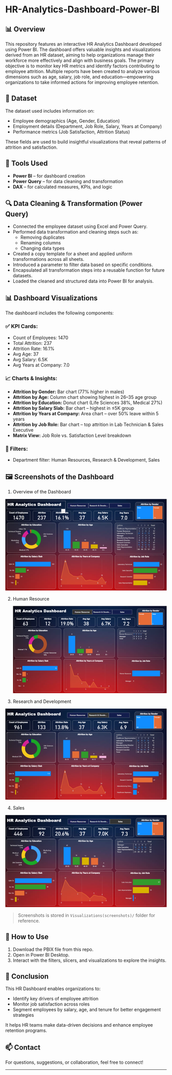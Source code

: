 # HR-Analytics-Dashboard-Power-BI
## 📊 Overview
This repository features an interactive HR Analytics Dashboard developed using Power BI. The dashboard offers valuable insights and visualizations derived from an HR dataset, aiming to help organizations manage their workforce more effectively and align with business goals. The primary objective is to monitor key HR metrics and identify factors contributing to employee attrition. Multiple reports have been created to analyze various dimensions such as age, salary, job role, and education—empowering organizations to take informed actions for improving employee retention.
## 📁 Dataset
The dataset used includes information on:
- Employee demographics (Age, Gender, Education)
- Employment details (Department, Job Role, Salary, Years at Company)
- Performance metrics (Job Satisfaction, Attrition Status)

These fields are used to build insightful visualizations that reveal patterns of attrition and satisfaction.
## 🧰 Tools Used
- **Power BI** – for dashboard creation
- **Power Query** – for data cleaning and transformation
- **DAX** – for calculated measures, KPIs, and logic
## 🔍 Data Cleaning & Transformation (Power Query)
 - Connected the employee dataset using Excel and Power Query. 
 - Performed data transformation and cleaning steps such as: 
    - Removing duplicates 
    - Renaming columns 
    - Changing data types 
 - Created a copy template for a sheet and applied uniform transformations across all sheets. 
 - Introduced a parameter to filter data based on specific conditions. 
 - Encapsulated all transformation steps into a reusable function for future datasets. 
 - Loaded the cleaned and structured data into Power BI for analysis.
## 📊 Dashboard Visualizations

The dashboard includes the following components:

### ✅ KPI Cards:
- Count of Employees: 1470  
- Total Attrition: 237  
- Attrition Rate: 16.1%  
- Avg Age: 37  
- Avg Salary: 6.5K  
- Avg Years at Company: 7.0  

### 📈 Charts & Insights:
- **Attrition by Gender:** Bar chart (77% higher in males)
- **Attrition by Age:** Column chart showing highest in 26–35 age group
- **Attrition by Education:** Donut chart (Life Sciences 38%, Medical 27%)
- **Attrition by Salary Slab:** Bar chart – highest in ≤5K group
- **Attrition by Years at Company:** Area chart – over 50% leave within 5 years
- **Attrition by Job Role:** Bar chart – top attrition in Lab Technician & Sales Executive
- **Matrix View:** Job Role vs. Satisfaction Level breakdown

### 🎯 Filters:
- Department filter: Human Resources, Research & Development, Sales
## 🖼️ Screenshots of the Dashboard
1. Overview of the Dashboard
   
![Overview](https://github.com/akanshagupta211/HR-Analytics-Dashboard-Power-BI/blob/main/Visualizations(screenshots)/Overview%20of%20the%20Dashboard.png?raw=true)

2. Human Resource
   
   ![Overview](https://github.com/akanshagupta211/HR-Analytics-Dashboard-Power-BI/blob/main/Visualizations(screenshots)/Human%20Resources.png?raw=true)
   
3. Research and Development
   
![Overview](https://github.com/akanshagupta211/HR-Analytics-Dashboard-Power-BI/blob/main/Visualizations(screenshots)/Research%20and%20Development.png?raw=true)


4. Sales 

  ![Overview](https://github.com/akanshagupta211/HR-Analytics-Dashboard-Power-BI/blob/main/Visualizations(screenshots)/Sales.png?raw=true)
> Screenshots is stored in `Visualizations(screenshots)/` folder for reference.

## 🚀 How to Use
1. Download the PBIX file from this repo.
2. Open in Power BI Desktop.
3. Interact with the filters, slicers, and visualizations to explore the insights.
## 📌 Conclusion
This HR Dashboard enables organizations to:
- Identify key drivers of employee attrition
- Monitor job satisfaction across roles
- Segment employees by salary, age, and tenure for better engagement strategies

It helps HR teams make data-driven decisions and enhance employee retention programs.

## 📫 Contact
For questions, suggestions, or collaboration, feel free to connect!

---


